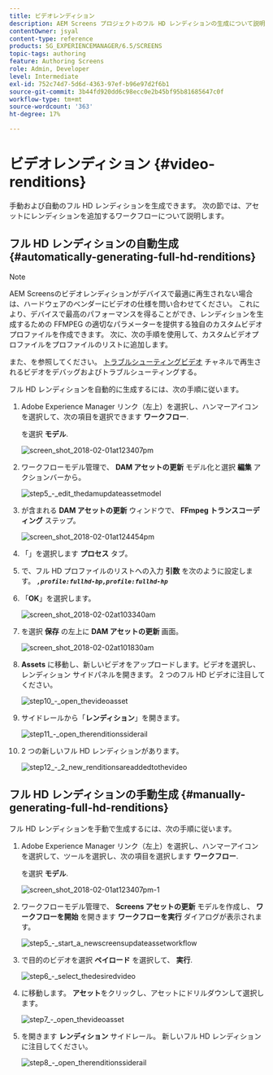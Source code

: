 ```yaml
---
title: ビデオレンディション
description: AEM Screens プロジェクトのフル HD レンディションの生成について説明します。
contentOwner: jsyal
content-type: reference
products: SG_EXPERIENCEMANAGER/6.5/SCREENS
topic-tags: authoring
feature: Authoring Screens
role: Admin, Developer
level: Intermediate
exl-id: 752c74d7-5d6d-4363-97ef-b96e97d2f6b1
source-git-commit: 3b44fd920dd6c98ecc0e2b45bf95b81685647c0f
workflow-type: tm+mt
source-wordcount: '363'
ht-degree: 17%

---
```


# ビデオレンディション {#video-renditions}

手動および自動のフル HD レンディションを生成できます。 次の節では、アセットにレンディションを追加するワークフローについて説明します。

## フル HD レンディションの自動生成  {#automatically-generating-full-hd-renditions}

>[!NOTE]
>
>AEM Screensのビデオレンディションがデバイスで最適に再生されない場合は、ハードウェアのベンダーにビデオの仕様を問い合わせてください。 これにより、デバイスで最高のパフォーマンスを得ることができ、レンディションを生成するための FFMPEG の適切なパラメーターを提供する独自のカスタムビデオプロファイルを作成できます。 次に、次の手順を使用して、カスタムビデオプロファイルをプロファイルのリストに追加します。
>
>また、を参照してください。 [トラブルシューティングビデオ](troubleshoot-videos.md) チャネルで再生されるビデオをデバッグおよびトラブルシューティングする。

フル HD レンディションを自動的に生成するには、次の手順に従います。

1. Adobe Experience Manager リンク（左上）を選択し、ハンマーアイコンを選択して、次の項目を選択できます **ワークフロー**.

   を選択 **モデル**.

   ![screen_shot_2018-02-01at123407pm](assets/screen_shot_2018-02-01at123407pm.png)

1. ワークフローモデル管理で、 **DAM アセットの更新** モデル化と選択 **編集** アクションバーから。

   ![step5_-_edit_thedamupdateassetmodel](assets/step5_-_edit_thedamupdateassetmodel.png)

1. が含まれる **DAM アセットの更新** ウィンドウで、 **FFmpeg トランスコーディング** ステップ。

   ![screen_shot_2018-02-01at124454pm](assets/screen_shot_2018-02-01at124454pm.png)

1. 「」を選択します **プロセス** タブ。
1. で、フル HD プロファイルのリストへの入力 **引数** を次のように設定します。
   ***`,profile:fullhd-bp,profile:fullhd-hp`***
1. 「**OK**」を選択します。

   ![screen_shot_2018-02-02at103340am](assets/screen_shot_2018-02-02at103340am.png)

1. を選択 **保存** の左上に **DAM アセットの更新** 画面。

   ![screen_shot_2018-02-02at101830am](assets/screen_shot_2018-02-02at101830am.png)

1. **Assets** に移動し、新しいビデオをアップロードします。ビデオを選択し、レンディション サイドパネルを開きます。 2 つのフル HD ビデオに注目してください。

   ![step10_-_open_thevideoasset](assets/step10_-_open_thevideoasset.png)

1. サイドレールから「**レンディション**」を開きます。

   ![step11_-_open_therenditionssiderail](assets/step11_-_open_therenditionssiderail.png)

1. 2 つの新しいフル HD レンディションがあります。

   ![step12_-_2_new_renditionsareaddedtothevideo](assets/step12_-_2_new_renditionsareaddedtothevideo.png)

## フル HD レンディションの手動生成 {#manually-generating-full-hd-renditions}

フル HD レンディションを手動で生成するには、次の手順に従います。

1. Adobe Experience Manager リンク（左上）を選択し、ハンマーアイコンを選択して、ツールを選択し、次の項目を選択します **ワークフロー**.

   を選択 **モデル**.

   ![screen_shot_2018-02-01at123407pm-1](assets/screen_shot_2018-02-01at123407pm-1.png)

1. ワークフローモデル管理で、 **Screens アセットの更新** モデルを作成し、 **ワークフローを開始** を開きます **ワークフローを実行** ダイアログが表示されます。

   ![step5_-_start_a_newscreensupdateassetworkflow](assets/step5_-_start_a_newscreensupdateassetworkflow.png)

1. で目的のビデオを選択 **ペイロード** を選択して、 **実行**.

   ![step6_-_select_thedesiredvideo](assets/step6_-_select_thedesiredvideo.png)

1. に移動します。 **アセット**&#x200B;をクリックし、アセットにドリルダウンして選択します。

   ![step7_-_open_thevideoasset](assets/step7_-_open_thevideoasset.png)

1. を開きます **レンディション** サイドレール。 新しいフル HD レンディションに注目してください。

   ![step8_-_open_therenditionssiderail](assets/step8_-_open_therenditionssiderail.png)
